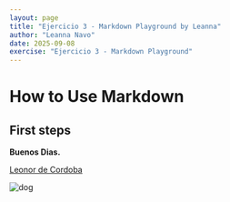 ```yaml
---
layout: page
title: "Ejercicio 3 - Markdown Playground by Leanna"
author: "Leanna Navo"
date: 2025-09-08
exercise: "Ejercicio 3 - Markdown Playground"
---
```


# How to Use Markdown

## First steps 

**Buenos Dias.**

[Leonor de Cordoba](https://www.google.com)

![dog]([https://www.google.com/url?sa=i&url=https%3A%2F%2Fwww.goodhousekeeping.com%2Flife%2Fpets%2Fg4531%2Fcutest-dog-breeds%2F&psig=AOvVaw3_nMlz-Xh2R7cbt_RbzXcR&ust=1757517880488000&source=images&cd=vfe&opi=89978449&ved=0CBYQjRxqFwoTCJDnqrz-y48DFQAAAAAdAAAAABA](https://hips.hearstapps.com/hmg-prod/images/dog-puppy-on-garden-royalty-free-image-1586966191.jpg?crop=0.752xw:1.00xh;0.175xw,0&resize=1200:*)E)
